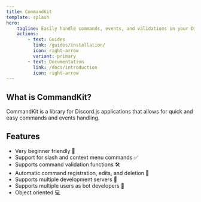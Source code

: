 ```yaml
---
title: CommandKit
template: splash
hero:
    tagline: Easily handle commands, events, and validations in your Discord.js projects!
    actions:
        - text: Guides
          link: /guides/installation/
          icon: right-arrow
          variant: primary
        - text: Documentation
          link: /docs/introduction
          icon: right-arrow
---
```


## What is CommandKit?

CommandKit is a library for Discord.js applications that allows for quick and easy commands and events handling.

## Features

-   Very beginner friendly 🚀
-   Support for slash and context menu commands ✅
-   Supports command validation functions 🛠
-   Automatic command registration, edits, and deletion 🤖
-   Supports multiple development servers 🤝
-   Supports multiple users as bot developers 👥
-   Object oriented 💻
